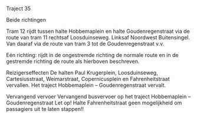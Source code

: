 Traject 35

Beide richtingen

Tram 12
rijdt tussen halte Hobbemaplein en halte Goudenregenstraat via de route van tram 11 rechtsaf Loosduinseweg. Linksaf Noordwest Buitensingel. Van daaraf via de route van tram 3 tot de Goudenregenstraat v.v.

Eén richting:
rijdt in de ongestremde richting de normale route en in de gestremde richting de route als hierboven beschreven.

Reizigerseffecten
De halten Paul Krugerplein, Loosduinseweg, Cartesiusstraat, Weimarstraat, Copernicusplein en Fahrenheitstraat vervallen.
Het traject Hobbemaplein – Goudenregenstraat vervalt.

Vervangend vervoer
Vervangend busvervoer op het traject Hobbemaplein – Goudenregenstraat
Let op! Halte Fahrenheitstraat geen mogelijkheid om passagiers uit te laten stappen!!
